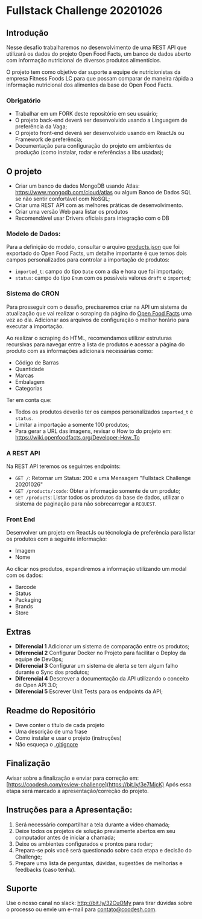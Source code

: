 # Fullstack Challenge 20201026


## Introdução

Nesse desafio trabalharemos no desenvolvimento de uma REST API que utilizará os dados do projeto Open Food Facts, um banco de dados aberto com informação nutricional de diversos produtos alimentícios.

O projeto tem como objetivo dar suporte a equipe de nutricionistas da empresa Fitness Foods LC para que possam comparar de maneira rápida a informação nutricional dos alimentos da base do Open Food Facts.

### Obrigatório

- Trabalhar em um FORK deste repositório em seu usuário;
- O projeto back-end deverá ser desenvolvido usando a Linguagem de preferência da Vaga;
- O projeto front-end deverá ser desenvolvido usando em ReactJs ou Framework de preferência;
- Documentação para configuração do projeto em ambientes de produção (como instalar, rodar e referências a libs usadas);


## O projeto

- Criar um banco de dados MongoDB usando Atlas: https://www.mongodb.com/cloud/atlas ou algum Banco de Dados SQL se não sentir confortável com NoSQL;
- Criar uma REST API com as melhores práticas de desenvolvimento.
- Criar uma versão Web para listar os produtos
- Recomendável usar Drivers oficiais para integração com o DB

### Modelo de Dados:

Para a definição do modelo, consultar o arquivo [products.json](./products.json) que foi exportado do Open Food Facts, um detalhe importante é que temos dois campos personalizados para controlar a importação de produtos:

- `imported_t`: campo do tipo `Date` com a dia e hora que foi importado;
- `status`: campo do tipo `Enum` com os possíveis valores `draft` e `imported`;

### Sistema do CRON

Para prosseguir com o desafio, precisaremos criar na API um sistema de atualização que vai realizar o scraping da página do [Open Food Facts](https://world.openfoodfacts.org/) uma vez ao día. Adicionar aos arquivos de configuração o melhor horário para executar a importação.

Ao realizar o scraping do HTML, recomendamos utilizar estruturas recursivas para navegar entre a lista de produtos e acessar a página do produto com as informações adicionais necessárias como:

- Código de Barras
- Quantidade
- Marcas
- Embalagem
- Categorias


Ter em conta que:

- Todos os produtos deverão ter os campos personalizados `imported_t` e `status`.
- Limitar a importação a somente 100 produtos;
- Para gerar a URL das imagens, revisar o How to do projeto em: https://wiki.openfoodfacts.org/Developer-How_To

### A REST API

Na REST API teremos os seguintes endpoints:

- `GET /`: Retornar um Status: 200 e uma Mensagem "Fullstack Challenge 20201026"
- `GET /products/:code`: Obter a informação somente de um produto;
- `GET /products`: Listar todos os produtos da base de dados, utilizar o sistema de paginação para não sobrecarregar a `REQUEST`.

### Front End

Desenvolver um projeto em ReactJs ou técnologia de preferência para listar os produtos com a seguinte informação:

- Imagem
- Nome

Ao clicar nos produtos, expandiremos a informação utilizando um modal com os dados:

- Barcode
- Status
- Packaging
- Brands
- Store


## Extras

- **Diferencial 1** Adicionar um sistema de comparação entre os produtos;
- **Diferencial 2** Configurar Docker no Projeto para facilitar o Deploy da equipe de DevOps;
- **Diferencial 3** Configurar um sistema de alerta se tem algum falho durante o Sync dos produtos;
- **Diferencial 4** Descrever a documentação da API utilizando o conceito de Open API 3.0;
- **Diferencial 5** Escrever Unit Tests para os endpoints da API;


## Readme do Repositório

- Deve conter o título de cada projeto
- Uma descrição de uma frase
- Como instalar e usar o projeto (instruções)
- Não esqueça o [.gitignore](https://www.toptal.com/developers/gitignore)

## Finalização

Avisar sobre a finalização e enviar para correção em: [https://coodesh.com/review-challenge](https://bit.ly/3e7MjcK)
Após essa etapa será marcado a apresentação/correção do projeto.

## Instruções para a Apresentação:

1. Será necessário compartilhar a tela durante a vídeo chamada;
2. Deixe todos os projetos de solução previamente abertos em seu computador antes de iniciar a chamada;
3. Deixe os ambientes configurados e prontos para rodar;
4. Prepara-se pois você será questionado sobre cada etapa e decisão do Challenge;
5. Prepare uma lista de perguntas, dúvidas, sugestões de melhorias e feedbacks (caso tenha).


## Suporte

Use o nosso canal no slack: http://bit.ly/32CuOMy para tirar dúvidas sobre o processo ou envie um e-mail para contato@coodesh.com.

